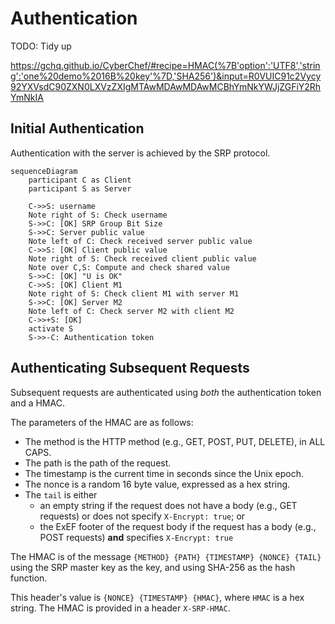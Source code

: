 # Authentication

TODO: Tidy up

https://gchq.github.io/CyberChef/#recipe=HMAC(%7B'option':'UTF8','string':'one%20demo%2016B%20key'%7D,'SHA256')&input=R0VUIC91c2Vycy92YXVsdC90ZXN0LXVzZXIgMTAwMDAwMDAwMCBhYmNkYWJjZGFiY2RhYmNkIA

## Initial Authentication

Authentication with the server is achieved by the SRP protocol.

```mermaid
sequenceDiagram
    participant C as Client
    participant S as Server

    C->>S: username
    Note right of S: Check username
    S->>C: [OK] SRP Group Bit Size
    S->>C: Server public value
    Note left of C: Check received server public value
    C->>S: [OK] Client public value
    Note right of S: Check received client public value
    Note over C,S: Compute and check shared value
    S->>C: [OK] "U is OK"
    C->>S: [OK] Client M1
    Note right of S: Check client M1 with server M1
    S->>C: [OK] Server M2
    Note left of C: Check server M2 with client M2
    C->>+S: [OK]
    activate S
    S->>-C: Authentication token
```

## Authenticating Subsequent Requests

Subsequent requests are authenticated using _both_ the authentication token and a HMAC.

The parameters of the HMAC are as follows:

- The method is the HTTP method (e.g., GET, POST, PUT, DELETE), in ALL CAPS.
- The path is the path of the request.
- The timestamp is the current time in seconds since the Unix epoch.
- The nonce is a random 16 byte value, expressed as a hex string.
- The `tail` is either
  - an empty string if the request does not have a body (e.g., GET requests) or does not specify `X-Encrypt: true`; or
  - the ExEF footer of the request body if the request has a body (e.g., POST requests) **and** specifies `X-Encrypt: true`

The HMAC is of the message `{METHOD} {PATH} {TIMESTAMP} {NONCE} {TAIL}` using the SRP master key as the key, and using SHA-256 as the hash function.

This header's value is `{NONCE} {TIMESTAMP} {HMAC}`, where `HMAC` is a hex string. The HMAC is provided in a header `X-SRP-HMAC`.
